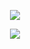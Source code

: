 <p align="center">
  <img src="https://capsule-render.vercel.app/api?type=transparent&height=400&color=dadada&text=PLANNING%20SOMETHING%20BIG&section=header&reversal=false&textBg=false&fontSize=63&fontAlign=50&animation=fadeIn&fontColor=dadada&stroke=dadada&strokeWidth=7"/>
</p>

<p align="center">
  <a href="https://skillicons.dev">
    <img src="https://skillicons.dev/icons?i=linux, neovim, bash, rust" />
  </a>
</p>
